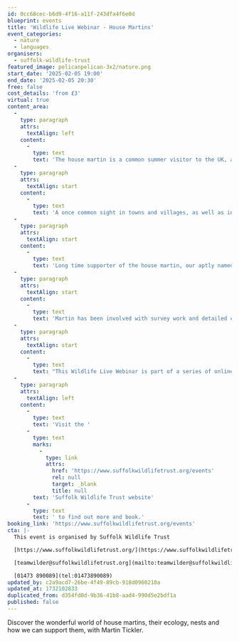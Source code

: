 ```yaml
---
id: 0cc68cec-b6d9-4f16-a11f-243dfa4f6e0d
blueprint: events
title: 'Wildlife Live Webinar - House Martins'
event_categories:
  - nature
  - languages
organisers:
  - suffolk-wildlife-trust
featured_image: pelicanpelican-3x2/nature.png
start_date: '2025-02-05 19:00'
end_date: '2025-02-05 20:30'
free: false
cost_details: 'from £3'
virtual: true
content_area:
  -
    type: paragraph
    attrs:
      textAlign: left
    content:
      -
        type: text
        text: 'The house martin is a common summer visitor to the UK, arriving in April and leaving in October. It builds mud nests, sometimes in small colonies, under ledges, on cliffs and, as their name suggests, under the eaves of houses, returning to the same nest in years to come. Both males and females help to build the nest, collecting mud from streams and ponds and building up layers with bill-sized pellets. A nest can take them days to build, so reuse saves them a lot of work.'
  -
    type: paragraph
    attrs:
      textAlign: start
    content:
      -
        type: text
        text: 'A once common sight in towns and villages, as well as in agricultural areas, flying around to catch the flying insects and aphids they feed on, house martins are now a Red Listed Species in the UK.'
  -
    type: paragraph
    attrs:
      textAlign: start
    content:
      -
        type: text
        text: 'Long time supporter of the house martin, our aptly named presenter, Martin, will share his passion for these birds, their life cycles and what is can be done to support them. He outlines how the colony on his house, which began over 40 years ago with a single natural nest, now numbers 34. The colony now uses artificial nests well as natural ones and is going from strength to strength. Martin will describe ways we can all help house martins when they return to breed in the UK.'
  -
    type: paragraph
    attrs:
      textAlign: start
    content:
      -
        type: text
        text: 'Martin has been involved with survey work and detailed colony recording work as a British Trust for Ornithology volunteer. He has also worked extensively with Suffolk Bird Group and Suffolk Wildlife Trust to encourage more people to help this beautiful bird.'
  -
    type: paragraph
    attrs:
      textAlign: start
    content:
      -
        type: text
        text: "This Wildlife Live Webinar is part of a series of online events on a range of wildlife topics. It is scheduled\_to last approximately one and a half hours, including a presentation plus a questions & answers session. Suffolk Wildlife Trust uses the Zoom platform for its webinars and, when you book, you will receive simple instructions on how to join the event from the comfort of your own\_home. When booking, please input the same email you will be using on the night. Subtitles are available."
  -
    type: paragraph
    attrs:
      textAlign: left
    content:
      -
        type: text
        text: 'Visit the '
      -
        type: text
        marks:
          -
            type: link
            attrs:
              href: 'https://www.suffolkwildlifetrust.org/events'
              rel: null
              target: _blank
              title: null
        text: 'Suffolk Wildlife Trust website'
      -
        type: text
        text: ' to find out more and book.'
booking_link: 'https://www.suffolkwildlifetrust.org/events'
cta: |-
  This event is organised by Suffolk Wildlife Trust

  [https://www.suffolkwildlifetrust.org/](https://www.suffolkwildlifetrust.org/)

  [teamwilder@suffolkwildlifetrust.org](mailto:teamwilder@suffolkwildlifetrust.org)

  [01473 890089](tel:01473890089)
updated_by: c2a9acd7-26be-4f49-89cb-918d0960210a
updated_at: 1732102833
duplicated_from: d354fd0d-9b36-41b8-aad4-990d5e2bdf1a
published: false
---
```

Discover the wonderful world of house martins, their ecology, nests and how we can support them, with Martin Tickler.